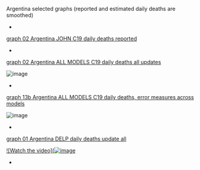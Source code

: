Argentina selected graphs (reported and estimated daily deaths are smoothed) 

*

[graph 02 Argentina JOHN C19 daily deaths reported](https://github.com/pourmalek/CovidLongitudinal/blob/main/output/countries/Argentina/graph%2002%20Argentina%20JOHN%20C19%20daily%20deaths%20reported.pdf)

*

[graph 02 Argentina ALL MODELS C19 daily deaths all updates](https://github.com/pourmalek/CovidLongitudinal/blob/main/output/countries/Argentina/graph%2002%20Argentina%20ALL%20MODELS%20C19%20daily%20deaths%20all%20updates.pdf)

![image](https://github.com/pourmalek/CovidLongitudinal/assets/30849720/4a3e08cb-fe65-4b20-848b-fef13f5d4fdc)

*

[graph 13b Argentina ALL MODELS C19 daily deaths, error measures across models](https://github.com/pourmalek/CovidLongitudinal/blob/main/output/countries/Argentina/graph%2013b%20Argentina%20ALL%20MODELS%20C19%20daily%20deaths%2C%20error%20measures%20across%20models.pdf)

![image](https://github.com/pourmalek/CovidLongitudinal/assets/30849720/7c259b35-26b9-4ed8-9c6f-417c4988c053)

*

[graph 01 Argentina DELP daily deaths update all](https://github.com/pourmalek/CovidLongitudinal/blob/main/output/countries/Argentina/graph%2001%20Argentina%20DELP%20daily%20deaths%20update%20all.pdf)

[![Watch the video](![image](https://github.com/pourmalek/CovidLongitudinal/assets/30849720/2dd75eb2-2b45-4f76-828c-c3d420073f4b)](https://youtu.be/)


*
